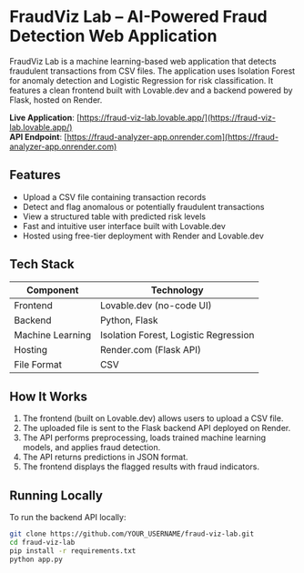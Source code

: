 # FraudViz Lab – AI-Powered Fraud Detection Web Application

FraudViz Lab is a machine learning-based web application that detects fraudulent transactions from CSV files. The application uses Isolation Forest for anomaly detection and Logistic Regression for risk classification. It features a clean frontend built with Lovable.dev and a backend powered by Flask, hosted on Render.

**Live Application**: [https://fraud-viz-lab.lovable.app/](https://fraud-viz-lab.lovable.app/)  
**API Endpoint**: [https://fraud-analyzer-app.onrender.com](https://fraud-analyzer-app.onrender.com)

## Features

- Upload a CSV file containing transaction records
- Detect and flag anomalous or potentially fraudulent transactions
- View a structured table with predicted risk levels
- Fast and intuitive user interface built with Lovable.dev
- Hosted using free-tier deployment with Render and Lovable.dev

## Tech Stack

| Component     | Technology                 |
|---------------|-----------------------------|
| Frontend      | Lovable.dev (no-code UI)    |
| Backend       | Python, Flask               |
| Machine Learning | Isolation Forest, Logistic Regression |
| Hosting       | Render.com (Flask API)      |
| File Format   | CSV                         |

## How It Works

1. The frontend (built on Lovable.dev) allows users to upload a CSV file.
2. The uploaded file is sent to the Flask backend API deployed on Render.
3. The API performs preprocessing, loads trained machine learning models, and applies fraud detection.
4. The API returns predictions in JSON format.
5. The frontend displays the flagged results with fraud indicators.

## Running Locally

To run the backend API locally:

```bash
git clone https://github.com/YOUR_USERNAME/fraud-viz-lab.git
cd fraud-viz-lab
pip install -r requirements.txt
python app.py
